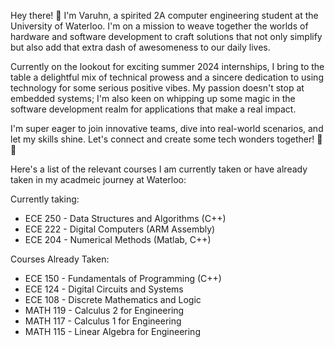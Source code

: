 
Hey there! 👋 I'm Varuhn, a spirited 2A computer engineering student at the University of Waterloo. I'm on a mission to weave together the worlds of hardware and software development to craft solutions that not only simplify but also add that extra dash of awesomeness to our daily lives.

Currently on the lookout for exciting summer 2024 internships, I bring to the table a delightful mix of technical prowess and a sincere dedication to using technology for some serious positive vibes. My passion doesn't stop at embedded systems; I'm also keen on whipping up some magic in the software development realm for applications that make a real impact.

I'm super eager to join innovative teams, dive into real-world scenarios, and let my skills shine. Let's connect and create some tech wonders together! 🚀✨

Here's a list of the relevant courses I am currently taken or have already taken in my acadmeic journey at Waterloo:

Currently taking:
- ECE 250 - Data Structures and Algorithms (C++)
- ECE 222 - Digital Computers (ARM Assembly)
- ECE 204 - Numerical Methods (Matlab, C++)

Courses Already Taken:

- ECE 150 - Fundamentals of Programming (C++)
- ECE 124 - Digital Circuits and Systems
- ECE 108 - Discrete Mathematics and Logic
- MATH 119 - Calculus 2 for Engineering
- MATH 117 - Calculus 1 for Engineering
- MATH 115 - Linear Algebra for Engineering



<!--
**varuhn36/varuhn36** is a ✨ _special_ ✨ repository because its `README.md` (this file) appears on your GitHub profile.

Here are some ideas to get you started:

- 🔭 I’m currently working on ...
- 🌱 I’m currently learning ...
- 👯 I’m looking to collaborate on ...
- 🤔 I’m looking for help with ...
- 💬 Ask me about ...
- 📫 How to reach me: ...
- 😄 Pronouns: ...
- ⚡ Fun fact: ...
-->
